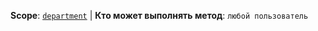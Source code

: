 **Scope**: [`department`](../../scopes/permissions.md) | **Кто может выполнять метод**: `любой пользователь`